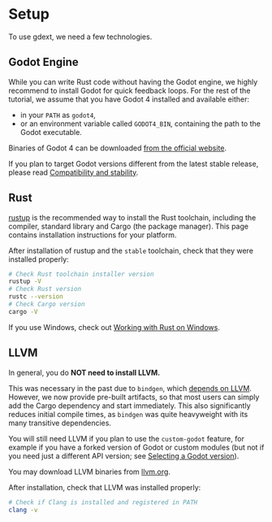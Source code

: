 <!--
  ~ This Source Code Form is subject to the terms of the Mozilla Public
  ~ License, v. 2.0. If a copy of the MPL was not distributed with this
  ~ file, You can obtain one at https://mozilla.org/MPL/2.0/.
-->

# Setup

To use gdext, we need a few technologies.


## Godot Engine

While you can write Rust code without having the Godot engine, we highly recommend to install Godot for quick feedback loops.
For the rest of the tutorial, we assume that you have Godot 4 installed and available either:

* in your `PATH` as `godot4`,
* or an environment variable called `GODOT4_BIN`, containing the path to the Godot executable.

Binaries of Godot 4 can be downloaded [from the official website][godot-download].

If you plan to target Godot versions different from the latest stable release, please read [Compatibility and stability][compatibility].


## Rust

[rustup] is the recommended way to install the Rust toolchain, including the compiler, standard library and Cargo (the package manager).
This page contains installation instructions for your platform.

After installation of rustup and the `stable` toolchain, check that they were installed properly:

```bash
# Check Rust toolchain installer version
rustup -V
# Check Rust version
rustc --version
# Check Cargo version
cargo -V
```

If you use Windows, check out [Working with Rust on Windows][rustup-windows].


## LLVM

In general, you do **NOT need to install LLVM.**


This was necessary in the past due to `bindgen`, which [depends on LLVM][llvm-bindgen].
However, we now provide pre-built artifacts, so that most users can simply add the Cargo dependency and start immediately.
This also significantly reduces initial compile times, as `bindgen` was quite heavyweight with its many transitive dependencies.

You will still need LLVM if you plan to use the `custom-godot` feature, for example if you have a forked version of Godot or custom
modules (but not if you need just a different API version; see [Selecting a Godot version][godot-version]).

You may download LLVM binaries from [llvm.org][llvm].

After installation, check that LLVM was installed properly:

```bash
# Check if Clang is installed and registered in PATH
clang -v
```


[compatibility]: ../advanced/compatibility.md
[godot-download]: https://godotengine.org/download
[godot-version]: ../advanced/godot-version.md
[llvm-bindgen]: https://rust-lang.github.io/rust-bindgen/requirements.html
[llvm]: https://releases.llvm.org
[rustup-windows]: https://github.com/rust-lang/rustup#working-with-rust-on-windows
[rustup]: https://rustup.rs
